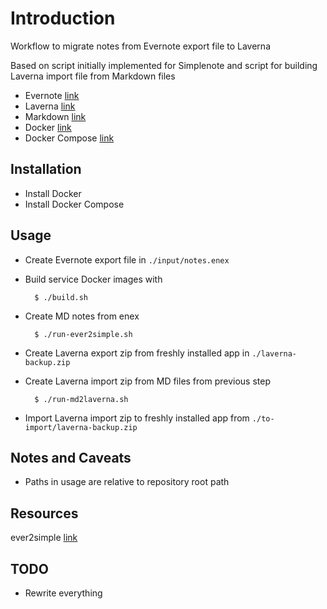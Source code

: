 Introduction
============

Workflow to migrate notes from Evernote export file to Laverna

Based on script initially implemented for Simplenote and script for building Laverna import file from Markdown files

- Evernote [link](http://www.evernote.com)
- Laverna [link](https://laverna.cc)
- Markdown [link](http://daringfireball.net/projects/markdown/)
- Docker [link](https://www.docker.com/)
- Docker Compose [link](https://docs.docker.com/compose/install/)

Installation
------------

- Install Docker
- Install Docker Compose

Usage
-----

- Create Evernote export file in `./input/notes.enex`

- Build service Docker images with
    
		$ ./build.sh
    
- Create MD notes from enex
    
		$ ./run-ever2simple.sh
    
- Create Laverna export zip from freshly installed app in `./laverna-backup.zip`
    
- Create Laverna import zip from MD files from previous step
    
		$ ./run-md2laverna.sh

- Import Laverna import zip to freshly installed app from `./to-import/laverna-backup.zip`

Notes and Caveats
-----------------

- Paths in usage are relative to repository root path

Resources
-----

ever2simple [link](http://github.com/claytron/ever2simple)

TODO
----

- Rewrite everything

